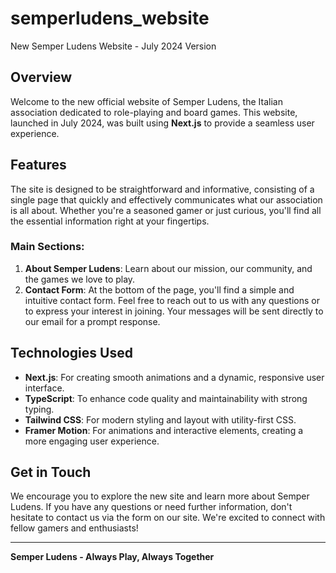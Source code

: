 # semperludens_website
New Semper Ludens Website - July 2024 Version

## Overview
Welcome to the new official website of Semper Ludens, the Italian association dedicated to role-playing and board games. This website, launched in July 2024, was built using **Next.js** to provide a seamless user experience.

## Features
The site is designed to be straightforward and informative, consisting of a single page that quickly and effectively communicates what our association is all about. Whether you're a seasoned gamer or just curious, you'll find all the essential information right at your fingertips.

### Main Sections:
1. **About Semper Ludens**: Learn about our mission, our community, and the games we love to play.
4. **Contact Form**: At the bottom of the page, you'll find a simple and intuitive contact form. Feel free to reach out to us with any questions or to express your interest in joining. Your messages will be sent directly to our email for a prompt response.

## Technologies Used
- **Next.js**: For creating smooth animations and a dynamic, responsive user interface.
- **TypeScript**: To enhance code quality and maintainability with strong typing.
- **Tailwind CSS**: For modern styling and layout with utility-first CSS.
- **Framer Motion**: For animations and interactive elements, creating a more engaging user experience.

## Get in Touch
We encourage you to explore the new site and learn more about Semper Ludens. If you have any questions or need further information, don't hesitate to contact us via the form on our site. We're excited to connect with fellow gamers and enthusiasts!

---

**Semper Ludens - Always Play, Always Together**
